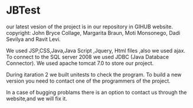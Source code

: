 JBTest
======
our latest vesion of the project is in our repository in GIHUB website. 
copyright: John Bryce Collage, Margarita Braun, Moti Monsonego, Dadi Sevilya and Ravit Levi.

We used JSP,CSS,Java,Java Script ,Jquery, Html files ,also we used ajax. 
To connect to the SQL server 2008 we used JDBC (Java Databace Connector).
We used apache tomcat 7.0 to store our project.

During itaration 2 we built unitests to check the program.
To build a new version you need to contact one of the programmers of the project.

In a case of bugging problams there is an option to contact us through the website,and we will fix it.

